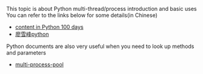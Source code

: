 This topic is about Python multi-thread/process introduction and basic uses
You can refer to the links below for some details(in Chinese)
- [content in Python 100 days](https://github.com/jackfrued/Python-100-Days/blob/master/Day01-15/13.%E8%BF%9B%E7%A8%8B%E5%92%8C%E7%BA%BF%E7%A8%8B.md)
- [廖雪峰python](https://www.liaoxuefeng.com/wiki/1016959663602400/1017627212385376)

Python documents are also very useful when you need to look up methods and parameters
- [multi-process-pool](https://docs.python.org/3/library/multiprocessing.html#multiprocessing.pool.Pool.map)
